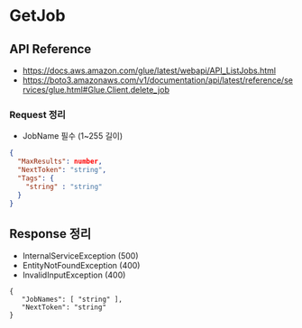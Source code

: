 # GetJob

## API Reference

* https://docs.aws.amazon.com/glue/latest/webapi/API_ListJobs.html
* https://boto3.amazonaws.com/v1/documentation/api/latest/reference/services/glue.html#Glue.Client.delete_job

### Request 정리

* JobName 필수 (1~255 길이)

```json
{
  "MaxResults": number,
  "NextToken": "string",
  "Tags": {
    "string" : "string"
  }
}
```

## Response 정리

* InternalServiceException (500)
* EntityNotFoundException (400)
* InvalidInputException (400)

```
{
   "JobNames": [ "string" ],
   "NextToken": "string"
}
```
